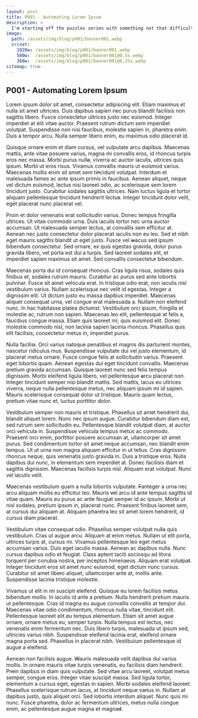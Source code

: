 ```yaml
---
layout: post
title: P001 - Automating Lorem Ipsum
description: >
  I'm starting off the puzzles series with something not that difficult, but not easy either. No hand-holding. Email me the answer.
image:
  path: /assets/img/blog/p001/banner001.webp
  srcset:
    1920w: /assets/img/blog/p001/banner001.webp
    580w:  /assets/img/blog/p001/banner001@0,5x.webp
    360w:  /assets/img/blog/p001/banner001@0,25x.webp
sitemap: true
---
```


## P001 - Automating Lorem Ipsum

Lorem ipsum dolor sit amet, consectetur adipiscing elit. Etiam maximus et nulla sit amet ultricies. Duis dapibus sapien nec purus blandit facilisis non sagittis libero. Fusce consectetur ultrices justo nec euismod. Integer imperdiet at elit vitae auctor. Praesent rutrum dictum sem imperdiet volutpat. Suspendisse non nisi faucibus, molestie sapien in, pharetra enim. Duis a tempor arcu. Nulla semper libero enim, eu maximus odio placerat id.

Quisque ornare enim et diam cursus, vel vulputate arcu dapibus. Maecenas mattis, ante vitae posuere varius, magna mi convallis eros, id rhoncus turpis eros nec massa. Morbi purus null~~a~~, viverra ac auctor iaculis, ultrices quis ipsum. Morbi ut eros risus. Vivamus convallis mauris ut euismod varius. Maecenas mollis enim sit amet sem ti~~n~~cidunt volutpat. Interdum et malesuada fames ac ante ipsum primis in faucibus. Aenean aliquet, neque vel dictum euismod, lectus nisi laoreet odio, ac scelerisque sem lorem tincidunt justo. Curabitur sodales sagittis ultrices. Nam luctus ligula et tortor aliquam pellentesque tincidunt hendrerit lectu~~s~~. Integer tincidunt dolor velit, eget placerat nunc placerat vel.

Proin et dolor venenatis erat sollicitudin varius. Donec tempus fringilla ultrices. Ut vitae commodo urna. Duis iaculis tortor nec urna auctor accumsan. Ut malesuada semper lectus, at convallis sem efficitur at. Aenean nec justo consectetur dolor placerat iaculis non eu leo. Sed et nibh eget mauris sagittis blandit ut eget justo. Fusce vel ~~w~~acus sed ipsum bibendum consectetur. S~~e~~d ornare, ex quis egestas gravida, dolor purus gravida libero, vel porta est dui a turpis. Sed laoreet sodales elit, et imperdiet sapien maximus sit amet. Sed convallis consectetu~~r~~ bibendum.

Maecenas porta dui id consequat rhoncus. Cras ligula risus, sodales quis finibus et, sodales rutrum mauris. Curabitur ac purus sed ante lobortis pulvinar. Fusce sit amet vehicula erat. In tristique odio erat, non iaculis nisl vestibulum varius. Nullam scelerisque nec velit id egestas. Integer a dignissim elit. Ut dictum justo eu massa dapibus imperdiet. Maecenas aliquet consequat urna, vel congue erat malesuada a. Nullam non eleifend nunc. In hac habitasse platea dictumst. Vestibulum orci ipsum, fringilla et molestie ac, rutrum non sapien. Maecenas leo elit, pellentesque at felis a, faucibus congue massa. Etiam quis laoreet mi, quis euismod elit. Donec molestie commodo nisl, non lacinia sapien lacinia rhoncus. Phasellus quis elit facilisis, consectetur metus in, imperdiet purus.

Nulla facilis~~i~~. Orci varius natoque penatibus et magnis dis parturient montes, nascetur ridiculus mus. ~~S~~uspendisse vulputate dui vel justo elementum, id placerat metus ornare. Fusce congue felis at sollicitudin varius. Praesent eget lobortis quam. Aenean egestas dui eget tincidunt convallis. Maecenas pretium gravida accumsan. Quisque laoreet nunc sed felis tempus dignissim. Morbi eleifend ligula libero, vel pellentesque ~~a~~rcu placerat non. Integer tincidunt semper nisi blandit mattis. Sed mattis, lacus eu ultrices viverra, neque nulla pellentesque metus, nec aliquam ipsum mi id sapien. Mauris scelerisque consequat dolor ut tristique. Mauris quam lectus, pretium vitae nunc et, luctus porttitor dolor.

Vestibulum semper non mauris et tristique. Phasellus sit amet hendrerit dui, blandit aliquet lorem. Nunc nec ipsum augue. Curabitur bibendum diam est, sed rutrum sem sollicitudin eu. Pellentesque blandit volutpat diam, at auctor orci vehicula in. Suspendisse vehicula tempus metus ac commodo. Praesent orci enim, porttitor posuere accumsan at, ullamcorper sit amet purus. Sed condimentum tortor sit amet neque accumsan, nec blandit enim tempus. Ut ut urna non magna aliquam efficitur in ut tellus. Cras dignissim rhoncus neque, quis venenatis justo gravida in. Duis a tristique eros. Nulla dapibus dui nunc, in elementum sem imperdiet at. Donec facilisis diam et sagittis dignissim. Maecenas facilisis turpis nisl. Aliquam erat volutpat. Nunc vel iaculis velit.

Maecenas vestibulum quam a nulla lobortis vulputate. ~~F~~anteger a urna nec arcu aliquam mollis eu effic~~i~~tur leo. Mauris ~~ve~~l arcu id ante tempus sagittis id vitae quam. Mauris eu purus ac ante feugiat semper id ac ipsum. Morbi ut nisl sodales, pretium ipsum in, placerat nunc. Praesent finibus laoreet sem, at cursus dui aliquam at. Aliquam pharetra leo sit amet lorem hendrerit, id cursus diam placerat.

Vestibulum vitae consequat odio. Phasellus semper volutpat nul~~l~~a quis vestibulum. Cras ut augue arcu. Aliquam at ~~e~~nim metus. Nullam ut elit porta, ultrices turpis at, cursus mi. Vivamus pellentesque leo eget metus accumsan varius. Duis eget iaculis massa. Aenean ac dapibus nulla. Nunc cursus dapibus odio et feugiat. Class aptent taciti sociosqu ad litora torquent per conubia nostra, per inceptos himenaeos. Aliquam erat volu~~t~~pa~~t~~. Integer tincidunt eros sit amet nunc euismod, eget dictum nunc cursus. Curabitur sit am~~e~~t libe~~r~~o aliquet, ullamcorper ante at, mollis ante. Suspendisse lacinia tristique molestie.

Vivamus ut elit in mi suscipit eleifend. Quisque eu lorem facilisis metus bibendum mollis. In iaculis id ante a pretium. Nulla hendrerit pretium mauris ut pellentesque. Cras id magna eu augue convallis convallis at tempor dui. Maecenas vitae odio condimentum, rhoncus nulla vitae, tincidunt elit. Pellentesque laoreet elit eu tempus elementum. Etiam sit amet augue ornare, ornare metus eu, semper turpis. Nulla tempus est lectus, nec venenatis enim fermentum nec. Duis libero turpis, malesuada ut ipsum sed, ultricies varius nibh. Suspendisse eleifend lacinia erat, eleifend ornare magna porta sed. Phasellus in placerat nibh. Vestibulum pellentesque id augue a eleifend.

Aenean non facilisis augue. ~~W~~auris malesuada velit dapibus dui varius mollis. In ornare mauris vitae turpis venenatis, eu facilisis diam hendrerit. Pr~~o~~in dapibus in diam quis vulputate. Sed vitae arcu laoreet, volutpat metus semper, congue eros. Integer vitae suscipit massa. Sed ligula tortor, elementum a cursus eget, egestas in sapien. Morbi sodales eleifend laoreet. Phasellus scelerisque rutrum lacus, at tincidunt neque va~~r~~ius in. Nullam at dapibus justo, quis aliquet orci. Sed lobortis interdum aliquet. Nunc quis mi nunc. Fusce pharetra, dolor ac fermentum ultrices, metus nulla congue enim, ac pellentesque augue magna et magna~~d~~.
